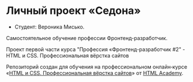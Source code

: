 # Личный проект «Седона»

* Студент: Вероника Мисько.


Самостоятельное обучение профессии Фронтенд-разработчик.

Проект первой части курса "Профессия «Фронтенд-разработчик #2" - HTML и CSS. Профессиональная вёрстка сайтов

Репозиторий создан для обучения на профессиональном онлайн‑курсе «[HTML и CSS. Профессиональная вёрстка сайтов](https://htmlacademy.ru/intensive/htmlcss)» от [HTML Academy](https://htmlacademy.ru).